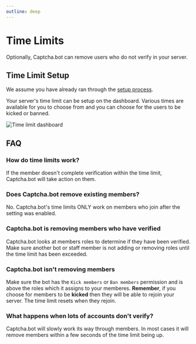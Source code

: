 ```yaml
---
outline: deep
---
```


# Time Limits

Optionally, Captcha.bot can remove users who do not verify in your server.

## Time Limit Setup

We assume you have already ran through the [setup process](../introduction/setup-process.md). 

Your server's time limit can be setup on the dashboard. Various times are available for you to choose from and you can choose for the users to be kicked or banned. 

![Time limit dashboard](../images/specific-features/time-limit.avif)

## FAQ

### How do time limits work?

If the member doesn't complete verification within the time limit, Captcha.bot will take action on them. 

### Does Captcha.bot remove existing members?

No. Captcha.bot's time limits ONLY work on members who join after the setting was enabled. 

### Captcha.bot is removing members who have verified

Captcha.bot looks at members roles to determine if they have been verified. Make sure another bot or staff member is not adding or removing roles until the time limit has been exceeded.

### Captcha.bot isn't removing members

Make sure the bot has the `Kick members` or `Ban members` permission and is above the roles which it assigns to your memberes. **Remember**, if you choose for members to be **kicked** then they will be able to rejoin your server. The time limit resets when they rejoin. 

### What happens when lots of accounts don't verify?

Captcha.bot will slowly work its way through members. In most cases it will remove members within a few seconds of the time limit being up. 
